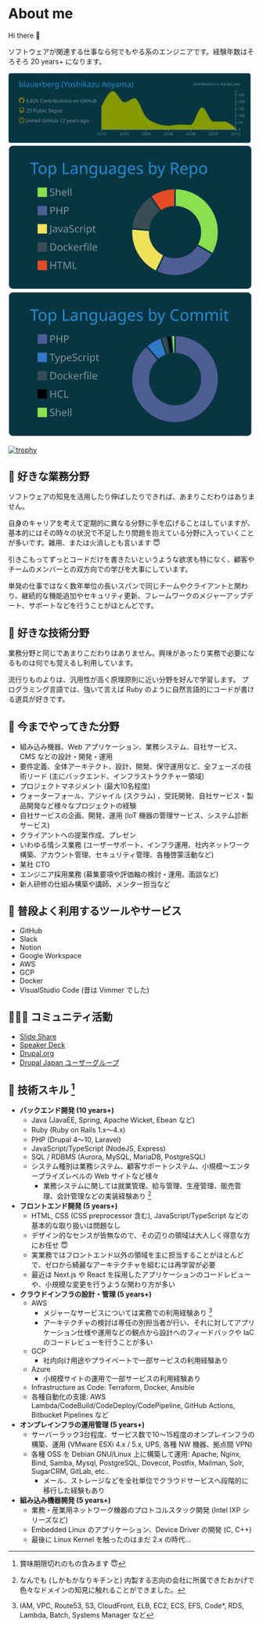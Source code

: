 # About me

Hi there 👋

ソフトウェアが関連する仕事なら何でもやる系のエンジニアです。経験年数はそろそろ 20 years+ になります。

[![](https://raw.githubusercontent.com/blauerberg/blauerberg/main/profile-summary-card-output/solarized_dark/0-profile-details.svg)](https://github.com/vn7n24fzkq/github-profile-summary-cards)
[![](https://raw.githubusercontent.com/blauerberg/blauerberg/main/profile-summary-card-output/solarized_dark/1-repos-per-language.svg)](https://github.com/vn7n24fzkq/github-profile-summary-cards) [![](https://raw.githubusercontent.com/blauerberg/blauerberg/main/profile-summary-card-output/solarized_dark/2-most-commit-language.svg)](https://github.com/vn7n24fzkq/github-profile-summary-cards)

[![trophy](https://github-profile-trophy.vercel.app/?username=blauerberg)](https://github.com/ryo-ma/github-profile-trophy)

## 🍺 好きな業務分野

ソフトウェアの知見を活用したり伸ばしたりできれば、あまりこだわりはありません。

自身のキャリアを考えて定期的に異なる分野に手を広げることはしていますが、基本的にはその時々の状況で不足したり問題を抱えている分野に入っていくことが多いです。雑用、または火消しとも言います 😇

引きこもってずっとコードだけを書きたいというような欲求も特になく、顧客やチームのメンバーとの双方向での学びを大事にしています。

単発の仕事ではなく数年単位の長いスパンで同じチームやクライアントと関わり、継続的な機能追加やセキュリティ更新、フレームワークのメジャーアップデート、サポートなどを行うことがほとんどです。

## 🍻 好きな技術分野

業務分野と同じであまりこだわりはありません。興味があったり実務で必要になるものは何でも覚えるし利用しています。

流行りものよりは、汎用性が高く原理原則に近い分野を好んで学習します。
プログラミング言語では、強いて言えば Ruby のように自然言語的にコードが書ける道具が好きです。

## 📓 今までやってきた分野

- 組み込み機器、Web アプリケーション、業務システム、自社サービス、CMS などの設計・開発・運用
- 要件定義、全体アーキテクト、設計、開発、保守運用など、全フェーズの技術リード (主にバックエンド、インフラストラクチャー領域)
- プロジェクトマネジメント (最大10名程度)
- ウォーターフォール、アジャイル (スクラム) 、受託開発、自社サービス・製品開発など様々なプロジェクトの経験
- 自社サービスの企画、開発、運用 (IoT 機器の管理サービス、システム診断サービス)
- クライアントへの提案作成、プレゼン
- いわゆる情シス業務 (ユーザーサポート、インフラ運用、社内ネットワーク構築、アカウント管理、セキュリティ管理、各種啓蒙活動など)
- 某社 CTO
- エンジニア採用業務 (募集要項や評価軸の検討・運用、面談など)
- 新人研修の仕組み構築や講師、メンター担当など

## 🍔 普段よく利用するツールやサービス

- GitHub
- Slack
- Notion
- Google Workspace
- AWS
- GCP
- Docker
- VisualStudio Code (昔は Vimmer でした)

## 🧑‍🤝‍🧑 コミュニティ活動

- [Slide Share](https://www.slideshare.net/blauerberg/presentations)
- [Speaker Deck](https://speakerdeck.com/blauerberg/)
- [Drupal.org](https://www.drupal.org/user/646702/track)
- [Drupal Japan ユーザーグループ](https://www.google.com/search?q=site%3Agroups.drupal.org+blauerberg)

## 🍴 技術スキル [^1]

- **バックエンド開発 (10 years+)**
  - Java (JavaEE, Spring, Apache Wicket, Ebean など)
  - Ruby (Ruby on Rails 1.x～4.x)
  - PHP (Drupal 4～10, Laravel)
  - JavaScript/TypeScript (NodeJS, Express)
  - SQL / RDBMS (Aurora, MySQL, MariaDB, PostgreSQL)
  - システム種別は業務システム、顧客サポートシステム、小規模～エンタープライズレベルの Web サイトなど様々
    - 業務システムに関しては就業管理、給与管理、生産管理、販売管理、会計管理などの実装経験あり [^2]
- **フロントエンド開発 (5 years+)**
  - HTML, CSS (CSS preprocessor 含む), JavaScript/TypeScript などの基本的な取り扱いは問題なし
  - デザイン的なセンスが皆無なので、その辺りの領域は大人しく得意な方にお任せ 😇
  - 実業務ではフロントエンド以外の領域を主に担当することがほとんどで、ゼロから綺麗なアーキテクチャを組むには再学習が必要
  - 最近は Next.js や React を採用したアプリケーションのコードレビューや、小規模な変更を行うような関わり方が多い
- **クラウドインフラの設計・管理 (5 years+)**
  - AWS
    - メジャーなサービスについては実務での利用経験あり [^3]
    - アーキテクチャの検討は専任の別担当者が行い、それに対してアプリケーション仕様や運用などの観点から設計へのフィードバックや IaC のコードレビューを行うことが多い
  - GCP
    - 社内向け用途やプライベートで一部サービスの利用経験あり
  - Azure
    - 小規模サイトの運用で一部サービスの利用経験あり
  - Infrastructure as Code: Terraform, Docker, Ansible
  - 各種自動化の支援: AWS Lambda/CodeBuild/CodeDeploy/CodePipeline, GitHub Actions, Bitbucket Pipelines など
- **オンプレインフラの運用管理 (5 years+)**
  - サーバーラック3台程度、サービス数で10～15程度のオンプレインフラの構築、運用 (VMware ESXi 4.x / 5.x, UPS, 各種 NW 機器、拠点間 VPN)
  - 各種 OSS を Debian GNU/Linux 上に構築して運用: Apache, Nginx, Bind, Samba, Mysql, PostgreSQL, Dovecot, Postfix, Mailman, Solr, SugarCRM, GitLab, etc..
    - メール、ストレージなどを全社単位でクラウドサービスへ段階的に移行した経験もあり
- **組み込み機器開発 (5 years+)**
  - 業務・産業用ネットワーク機器のプロトコルスタック開発 (Intel IXP シリーズなど)
  - Embedded Linux のアプリケーション、Device Driver の開発 (C, C++)
  - 最後に Linux Kernel を触ったのはまだ 2.x の時代...

[^1]: 賞味期限切れのもの含みます 😇
[^2]: なんでも (しかもかなりキチンと) 内製する志向の会社に所属できたおかげで色々なドメインの知見に触れることができました。
[^3]: IAM, VPC, Route53, S3, CloudFront, ELB, EC2, ECS, EFS, Code*, RDS, Lambda, Batch, Systems Manager など
